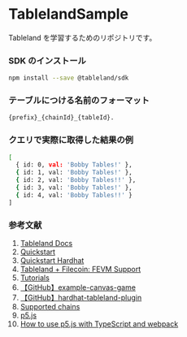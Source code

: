 # TablelandSample

Tableland を学習するためのリポジトリです。

### SDK のインストール

```bash
npm install --save @tableland/sdk
```

### テーブルにつける名前のフォーマット

```txt
{prefix}_{chainId}_{tableId}.
```

### クエリで実際に取得した結果の例

```bash
[
  { id: 0, val: 'Bobby Tables!' },
  { id: 1, val: 'Bobby Tables!' },
  { id: 2, val: 'Bobby Tables!!' },
  { id: 3, val: 'Bobby Tables!' },
  { id: 4, val: 'Bobby Tables!!' }
]
```

### 参考文献

1. [Tableland Docs](https://docs.tableland.xyz/quickstarts/sdk-quickstart)
2. [Quickstart](https://docs.tableland.xyz/quickstarts/sdk-quickstart)
3. [Quickstart Hardhat](https://docs.tableland.xyz/quickstarts/hardhat)
4. [Tableland + Filecoin: FEVM Support](https://mirror.xyz/tableland.eth/cLDRyLa7aMEf1y2sy-PhQtllnZ1YK_oxoS-U2Sf30_Y)
5. [Tutorials](https://docs.tableland.xyz/tutorials/)
6. [【GitHub】example-canvas-game](https://github.com/tablelandnetwork/example-canvas-game)
7. [【GitHub】hardhat-tableland-plugin](https://github.com/tablelandnetwork/hardhat-tableland)
8. [Supported chains](https://docs.tableland.xyz/fundamentals/chains/)
9. [p5.js](https://p5js.org/)
10. [How to use p5.js with TypeScript and webpack](https://dev.to/tendonnman/how-to-use-p5js-with-typescript-and-webpack-57ae)
